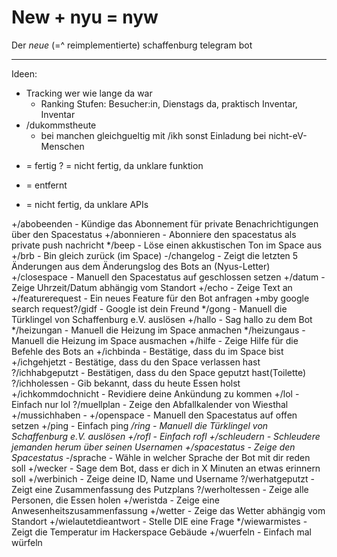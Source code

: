 # New + nyu = nyw

Der *neue* (=^ reimplementierte) schaffenburg telegram bot

---

Ideen:
 - Tracking wer wie lange da war
   - Ranking Stufen: Besucher:in, Dienstags da, praktisch Inventar, Inventar
 - /dukommstheute
   - bei manchen gleichgueltig mit /ikh sonst Einladung bei nicht-eV-Menschen

+ = fertig
? = nicht fertig, da unklare funktion
- = entfernt
* = nicht fertig, da unklare APIs

+/abobeenden - Kündige das Abonnement für private Benachrichtigungen über den Spacestatus
+/abonnieren - Abonniere den spacestatus als private push nachricht
*/beep - Löse einen akkustischen Ton im Space aus
+/brb - Bin gleich zurück (im Space)
-/changelog - Zeigt die letzten 5 Änderungen aus dem Änderungslog des Bots an (Nyus-Letter)
+/closespace - Manuell den Spacestatus auf geschlossen setzen
+/datum - Zeige Uhrzeit/Datum abhängig vom Standort
+/echo - Zeige Text an
+/featurerequest - Ein neues Feature für den Bot anfragen
+mby google search request?/gidf - Google ist dein Freund
*/gong - Manuell die Türklingel von Schaffenburg e.V. auslösen
+/hallo - Sag hallo zu dem Bot
*/heizungan - Manuell die Heizung im Space anmachen
*/heizungaus - Manuell die Heizung im Space ausmachen
+/hilfe - Zeige Hilfe für die Befehle des Bots an
+/ichbinda - Bestätige, dass du im Space bist
+/ichgehjetzt - Bestätige, dass du den Space verlassen hast
?/ichhabgeputzt - Bestätigen, dass du den Space geputzt hast(Toilette)
?/ichholessen - Gib bekannt, dass du heute Essen holst
+/ichkommdochnicht - Revidiere deine Ankündung zu kommen
+/lol - Einfach nur lol
?/muellplan - Zeige den Abfallkalender von Wiesthal
+/mussichhaben - 
+/openspace - Manuell den Spacestatus auf offen setzen
+/ping - Einfach ping
*/ring - Manuell die Türklingel von Schaffenburg e.V. auslösen
+/rofl - Einfach rofl
+/schleudern - Schleudere jemanden herum über seinen Usernamen
+/spacestatus - Zeige den Spacestatus
-*/sprache - Wähle in welcher Sprache der Bot mit dir reden soll
+/wecker - Sage dem Bot, dass er dich in X Minuten an etwas erinnern soll
+/werbinich - Zeige deine ID, Name und Username
?/werhatgeputzt - Zeigt eine Zusammenfassung des Putzplans
?/werholtessen - Zeige alle Personen, die Essen holen
+/weristda - Zeige eine Anwesenheitszusammenfassung
+/wetter - Zeige das Wetter abhängig vom Standort
+/wielautetdieantwort - Stelle DIE eine Frage
*/wiewarmistes - Zeigt die Temperatur im Hackerspace Gebäude
+/wuerfeln - Einfach mal würfeln
